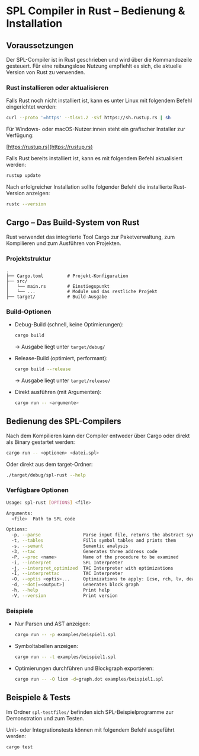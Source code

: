 # SPL Compiler in Rust – Bedienung & Installation

## Voraussetzungen

Der SPL-Compiler ist in Rust geschrieben und wird
über die Kommandozeile gesteuert. Für eine reibungslose
Nutzung empfiehlt es sich, die aktuelle Version von Rust zu verwenden.

### Rust installieren oder aktualisieren

Falls Rust noch nicht installiert ist,
kann es unter Linux mit folgendem Befehl eingerichtet werden:

```bash
curl --proto '=https' --tlsv1.2 -sSf https://sh.rustup.rs | sh
```

Für Windows- oder macOS-Nutzer\:innen steht ein grafischer Installer zur Verfügung:

[https://rustup.rs](https://rustup.rs)

Falls Rust bereits installiert ist, kann es mit folgendem Befehl aktualisiert werden:

```bash
rustup update
```

Nach erfolgreicher Installation sollte folgender Befehl
die installierte Rust-Version anzeigen:

```bash
rustc --version
```

## Cargo – Das Build-System von Rust

Rust verwendet das integrierte Tool Cargo zur Paketverwaltung,
zum Kompilieren und zum Ausführen von Projekten.

### Projektstruktur

```text
.
├── Cargo.toml         # Projekt-Konfiguration
├── src/
│   └── main.rs        # Einstiegspunkt
│   └── ...            # Module und das restliche Projekt
├── target/            # Build-Ausgabe
```

### Build-Optionen

* Debug-Build (schnell, keine Optimierungen):

  ```bash
  cargo build
  ```

  → Ausgabe liegt unter `target/debug/`

* Release-Build (optimiert, performant):

  ```bash
  cargo build --release
  ```

  → Ausgabe liegt unter `target/release/`

* Direkt ausführen (mit Argumenten):

  ```bash
  cargo run -- <argumente>
  ```

## Bedienung des SPL-Compilers

Nach dem Kompilieren kann der Compiler entweder über
Cargo oder direkt als Binary gestartet werden:

```bash
cargo run -- <optionen> <datei.spl>
```

Oder direkt aus dem target-Ordner:

```bash
./target/debug/spl-rust --help
```

### Verfügbare Optionen

```bash
Usage: spl-rust [OPTIONS] <file>

Arguments:
  <file>  Path to SPL code

Options:
  -p, --parse                Parse input file, returns the abstract syntax tree
  -t, --tables               Fills symbol tables and prints them
  -s, --semant               Semantic analysis
  -3, --tac                  Generates three address code
  -P, --proc <name>          Name of the procedure to be examined
  -i, --interpret            SPL Interpreter
  -j, --interpret_optimized  TAC Interpreter with optimizations
  -I, --interprettac         TAC Interpreter
  -O, --optis <optis>...     Optimizations to apply: [cse, rch, lv, dead, gcp, scc, licm]
  -d, --dot[=<output>]       Generates block graph
  -h, --help                 Print help
  -V, --version              Print version

```

### Beispiele

* Nur Parsen und AST anzeigen:

  ```bash
  cargo run -- -p examples/beispiel1.spl
  ```

* Symboltabellen anzeigen:

  ```bash
  cargo run -- -t examples/beispiel1.spl
  ```

* Optimierungen durchführen und Blockgraph exportieren:

  ```bash
  cargo run -- -O licm -d=graph.dot examples/beispiel1.spl
  ```

## Beispiele & Tests

Im Ordner `spl-testfiles/` befinden sich
SPL-Beispielprogramme zur Demonstration und zum Testen.

Unit- oder Integrationstests können mit folgendem Befehl ausgeführt werden:

```bash
cargo test
```
